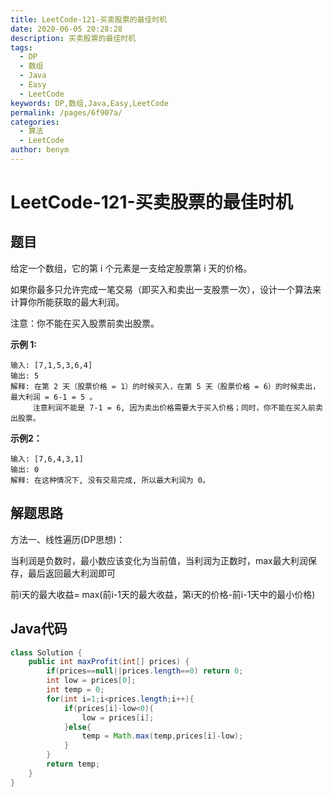 ```yaml
---
title: LeetCode-121-买卖股票的最佳时机
date: 2020-06-05 20:28:28
description: 买卖股票的最佳时机
tags: 
  - DP
  - 数组
  - Java
  - Easy
  - LeetCode
keywords: DP,数组,Java,Easy,LeetCode
permalink: /pages/6f907a/
categories: 
  - 算法
  - LeetCode
author: benym
---
```


# LeetCode-121-买卖股票的最佳时机

## 题目

给定一个数组，它的第 i 个元素是一支给定股票第 i 天的价格。

如果你最多只允许完成一笔交易（即买入和卖出一支股票一次），设计一个算法来计算你所能获取的最大利润。

注意：你不能在买入股票前卖出股票。

 

**示例 1:**

```
输入: [7,1,5,3,6,4]
输出: 5
解释: 在第 2 天（股票价格 = 1）的时候买入，在第 5 天（股票价格 = 6）的时候卖出，最大利润 = 6-1 = 5 。
     注意利润不能是 7-1 = 6, 因为卖出价格需要大于买入价格；同时，你不能在买入前卖出股票。
```

**示例2：**

```
输入: [7,6,4,3,1]
输出: 0
解释: 在这种情况下, 没有交易完成, 所以最大利润为 0。
```

## 解题思路

方法一、线性遍历(DP思想)：

当利润是负数时，最小数应该变化为当前值，当利润为正数时，max最大利润保存，最后返回最大利润即可

前i天的最大收益= max(前i-1天的最大收益，第i天的价格-前i-1天中的最小价格)

## Java代码

```java
class Solution {
    public int maxProfit(int[] prices) {
        if(prices==null||prices.length==0) return 0;
        int low = prices[0];
        int temp = 0;
        for(int i=1;i<prices.length;i++){
            if(prices[i]-low<0){
                low = prices[i];
            }else{
                temp = Math.max(temp,prices[i]-low);
            }
        }
        return temp;
    }
}
```






